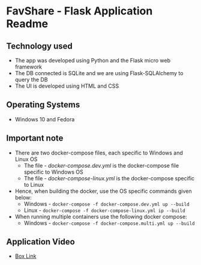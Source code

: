 # **FavShare - Flask Application Readme**

## **Technology used**
* The app was developed using Python and the Flask micro web framework
* The DB connected is SQLite and we are using Flask-SQLAlchemy to query the DB
* The UI is developed using HTML and CSS

## **Operating Systems**
* Windows 10 and Fedora

##  **Important note**
* There are two docker-compose files, each specific to Windows and Linux OS
    * The file - *docker-compose.dev.yml* is the docker-compose file specific to Windows OS
    * The file - *docker-compose-linux.yml* is the docker-compose specific to Linux
* Hence, when building the docker, use the OS specific commands given below:
    * Windows -  ```docker-compose -f docker-compose.dev.yml up --build```
    * Linux - ```docker-compose -f docker-compose-linux.yml ip --build``` 
* When running multiple containers use the following docker compose:
    * Windows -  ```docker-compose -f docker-compose.multi.yml up --build``` 

## **Application Video**
* [Box Link](https://buffalo.box.com/s/p5x0sm07q9uy6b3xo7mvijivsdwiovtf)

